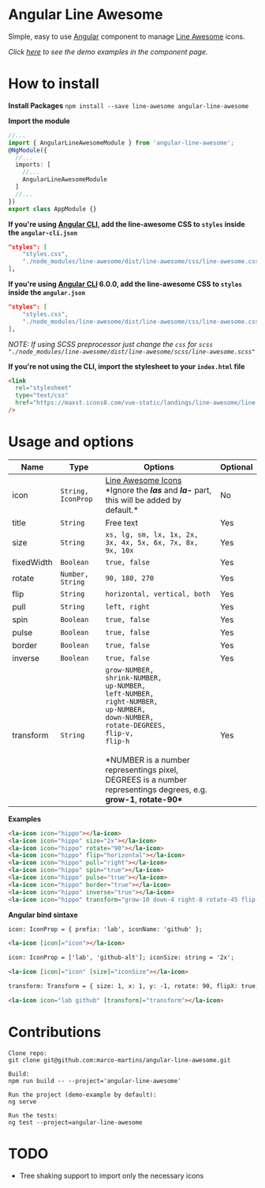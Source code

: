 # Angular Line Awesome

Simple, easy to use [Angular](https://angular.io) component to manage [Line Awesome](https://icons8.com/line-awesome) icons.

_Click [here](https://angular-line-awesome.herokuapp.com/) to see the demo examples in the component page._

# How to install

**Install Packages**
`npm install --save line-awesome angular-line-awesome`

**Import the module**

```typescript
//...
import { AngularLineAwesomeModule } from 'angular-line-awesome';
@NgModule({
  //...
  imports: [
    //...
    AngularLineAwesomeModule
  ]
  //...
})
export class AppModule {}
```

**If you're using [Angular CLI](https://github.com/angular/angular-cli), add the line-awesome CSS to `styles` inside the `angular-cli.json`**

```json
"styles": [
    "styles.css",
    "./node_modules/line-awesome/dist/line-awesome/css/line-awesome.css"
],
```

**If you're using [Angular CLI](https://github.com/angular/angular-cli) 6.0.0, add the line-awesome CSS to `styles` inside the `angular.json`**

```json
"styles": [
    "styles.css",
    "./node_modules/line-awesome/dist/line-awesome/css/line-awesome.css"
],
```

_NOTE: If using SCSS preprocessor just change the `css` for `scss`
`"./node_modules/line-awesome/dist/line-awesome/scss/line-awesome.scss"`_

**If you're not using the CLI, import the stylesheet to your `index.html` file**

```html
<link
  rel="stylesheet"
  type="text/css"
  href="https://maxst.icons8.com/vue-static/landings/line-awesome/line-awesome/1.3.0/css/line-awesome.min.css"
/>
```

# Usage and options

| Name       | Type               | Options                                                                                                                                                                                                                                                                                                           | Optional |
| ---------- | ------------------ | ----------------------------------------------------------------------------------------------------------------------------------------------------------------------------------------------------------------------------------------------------------------------------------------------------------------- | -------- |
| icon       | `String, IconProp` | [Line Awesome Icons](https://icons8.com/line-awesome) <br> \*Ignore the **_las_** and **_la-_** part, this will be added by default.\*                                                                                                                                                                            | No       |
| title      | `String`           | Free text                                                                                                                                                                                                                                                                                                         | Yes      |
| size       | `String`           | `xs, lg, sm, lx, 1x, 2x, 3x, 4x, 5x, 6x, 7x, 8x, 9x, 10x`                                                                                                                                                                                                                                                         | Yes      |
| fixedWidth | `Boolean`          | `true, false`                                                                                                                                                                                                                                                                                                     | Yes      |
| rotate     | `Number, String`   | `90, 180, 270`                                                                                                                                                                                                                                                                                                    | Yes      |
| flip       | `String`           | `horizontal, vertical, both`                                                                                                                                                                                                                                                                                      | Yes      |
| pull       | `String`           | `left, right`                                                                                                                                                                                                                                                                                                     | Yes      |
| spin       | `Boolean`          | `true, false`                                                                                                                                                                                                                                                                                                     | Yes      |
| pulse      | `Boolean`          | `true, false`                                                                                                                                                                                                                                                                                                     | Yes      |
| border     | `Boolean`          | `true, false`                                                                                                                                                                                                                                                                                                     | Yes      |
| inverse    | `Boolean`          | `true, false`                                                                                                                                                                                                                                                                                                     | Yes      |
| transform  | `String`           | `grow-NUMBER,`<br> `shrink-NUMBER,`<br> `up-NUMBER,`<br> `left-NUMBER,`<br> `right-NUMBER,`<br> `up-NUMBER,`<br> `down-NUMBER,` <br> `rotate-DEGREES,`<br> `flip-v,` <br> `flip-h` <br><br> \*NUMBER is a number representings pixel, DEGREES is a number representings degrees, e.g. **grow-1**, **rotate-90\*** | Yes      |

**Examples**

```html
<la-icon icon="hippo"></la-icon>
<la-icon icon="hippo" size="2x"></la-icon>
<la-icon icon="hippo" rotate="90"></la-icon>
<la-icon icon="hippo" flip="horizontal"></la-icon>
<la-icon icon="hippo" pull="right"></la-icon>
<la-icon icon="hippo" spin="true"></la-icon>
<la-icon icon="hippo" pulse="true"></la-icon>
<la-icon icon="hippo" border="true"></la-icon>
<la-icon icon="hippo" inverse="true"></la-icon>
<la-icon icon="hippo" transform="grow-10 down-4 right-8 rotate-45 flip-v flip-h"></la-icon>
```

**Angular bind sintaxe**

```html
icon: IconProp = { prefix: 'lab', iconName: 'github' };

<la-icon [icon]="icon"></la-icon>
```

```html
icon: IconProp = ['lab', 'github-alt']; iconSize: string = '2x';

<la-icon [icon]="icon" [size]="iconSize"></la-icon>
```

```html
transform: Transform = { size: 1, x: 1, y: -1, rotate: 90, flipX: true, flipY: true };

<la-icon icon="lab github" [transform]="transform"></la-icon>
```

# Contributions

```code
Clone repo:
git clone git@github.com:marco-martins/angular-line-awesome.git

Build:
npm run build -- --project='angular-line-awesome'

Run the project (demo-example by default):
ng serve

Run the tests:
ng test --project=angular-line-awesome
```

# TODO

- Tree shaking support to import only the necessary icons
